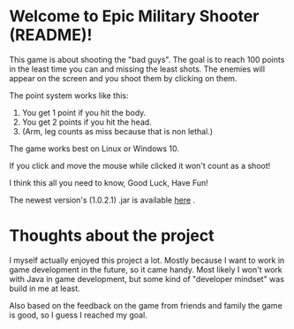 Welcome to Epic Military Shooter (README)!
=================================================

This game is about shooting the "bad guys".
The goal is to reach 100 points in the least time you can and missing the least shots.
The enemies will appear on the screen and you shoot them by clicking on them.

The point system works like this:
1. You get 1 point if you hit the body.
2. You get 2 points if you hit the head.
3. (Arm, leg counts as miss because that is non lethal.)

The game works best on Linux or Windows 10.

If you click and move the mouse while clicked it won't count as a shoot!

I think this all you need to know, Good Luck, Have Fun!

The newest version's (1.0.2.1) .jar is available [here](https://drive.google.com/open?id=1SpzP2aXO3KW5hqk-0vMTsfOL1x713s4-) .

Thoughts about the project
==========================

I myself actually enjoyed this project a lot. Mostly because I want to work in game 
development in the future, so it came handy. Most likely I won't work with Java in game
development, but some kind of "developer mindset" was build in me at least. 

Also based on the feedback on the game from friends and family the game is good, so I 
guess I reached my goal. 